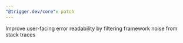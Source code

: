 ```yaml
---
"@trigger.dev/core": patch
---
```


Improve user-facing error readability by filtering framework noise from stack traces
